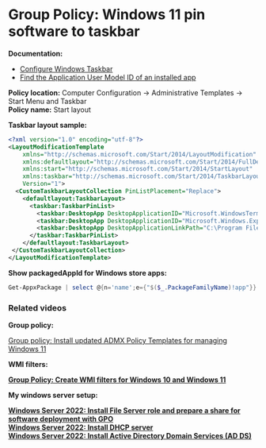 # Group Policy: Windows 11 pin software to taskbar

<b>Documentation:</b>

* [Configure Windows Taskbar](https://learn.microsoft.com/en-us/windows/configuration/taskbar/?pivots=windows-11)
* [Find the Application User Model ID of an installed app](https://learn.microsoft.com/en-us/windows/configuration/store/find-aumid?tabs=ps)

<b>Policy location:</b> Computer Configuration -> Administrative Templates -> Start Menu and Taskbar <br />
<b>Policy name:</b> Start layout

<b>Taskbar layout sample:</b>

```xml
<?xml version="1.0" encoding="utf-8"?>
<LayoutModificationTemplate
    xmlns="http://schemas.microsoft.com/Start/2014/LayoutModification"
    xmlns:defaultlayout="http://schemas.microsoft.com/Start/2014/FullDefaultLayout"
    xmlns:start="http://schemas.microsoft.com/Start/2014/StartLayout"
    xmlns:taskbar="http://schemas.microsoft.com/Start/2014/TaskbarLayout"
    Version="1">
  <CustomTaskbarLayoutCollection PinListPlacement="Replace">
    <defaultlayout:TaskbarLayout>
      <taskbar:TaskbarPinList>
        <taskbar:DesktopApp DesktopApplicationID="Microsoft.WindowsTerminal_8wekyb3d8bbwe!app" />
        <taskbar:DesktopApp DesktopApplicationID="Microsoft.Windows.Explorer" />
        <taskbar:DesktopApp DesktopApplicationLinkPath="C:\Program Files\Google\Chrome\Application\chrome.exe" />
      </taskbar:TaskbarPinList>
    </defaultlayout:TaskbarLayout>
 </CustomTaskbarLayoutCollection>
</LayoutModificationTemplate>
```

<b>Show packagedAppId for Windows store apps:</b>

```powershell
Get-AppxPackage | select @{n='name';e={"$($_.PackageFamilyName)!app"}} | ?{$_.name -like "**"}
```

### Related videos

<b>Group policy:</b>

[Group policy: Install updated ADMX Policy Templates for managing Windows 11](https://youtu.be/TRaaY_7u7cw)

<b>WMI filters:<b> <br />

[Group Policy: Create WMI filters for Windows 10 and Windows 11](https://youtu.be/7k_kpaLpMI8)

<b>My windows server setup:</b> <br />

[Windows Server 2022: Install File Server role and prepare a share for software deployment with GPO](https://youtu.be/jEWSdC2qwyA) <br />
[Windows Server 2022: Install DHCP server](https://youtu.be/8n0MD9stQis) <br />
[Windows Server 2022: Install Active Directory Domain Services (AD DS)](https://youtu.be/1cYewbW3Tl0) <br />